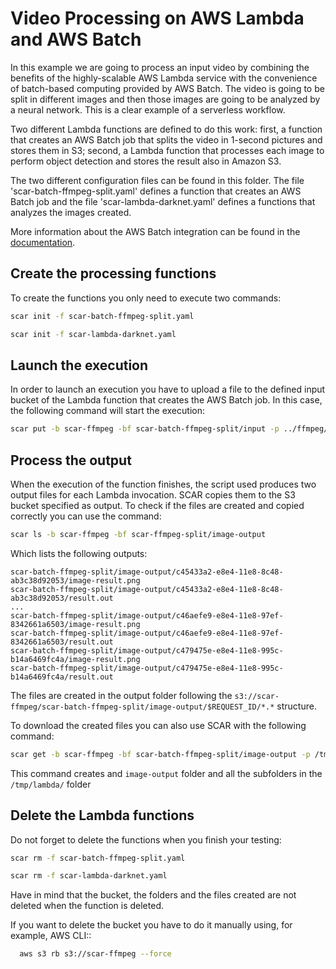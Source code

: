 # Video Processing on AWS Lambda and AWS Batch

In this example we are going to process an input video by combining the benefits of the highly-scalable AWS Lambda service with the convenience of batch-based computing provided by AWS Batch. The video is going to be split in different images and then those images are going to be analyzed by a neural network. This is a clear example of a serverless workflow.

Two different Lambda functions are defined to do this work: first, a function that creates an AWS Batch job that splits the video in 1-second pictures and stores them in S3; second, a Lambda function that processes each image to perform object detection and stores the result also in Amazon S3.

The two different configuration files can be found in this folder. The file 'scar-batch-ffmpeg-split.yaml' defines a function that creates an AWS Batch job and the file 'scar-lambda-darknet.yaml' defines a functions that analyzes the images created.

More information about the AWS Batch integration can be found in the [documentation](https://scar.readthedocs.io/en/latest/batch.html).

## Create the processing functions

To create the functions you only need to execute two commands:

```sh
scar init -f scar-batch-ffmpeg-split.yaml
```
```sh
scar init -f scar-lambda-darknet.yaml
```

## Launch the execution

In order to launch an execution you have to upload a file to the defined input bucket of the Lambda function that creates the AWS Batch job. In this case, the following command will start the execution:

```sh
scar put -b scar-ffmpeg -bf scar-batch-ffmpeg-split/input -p ../ffmpeg/seq1.avi
```

## Process the output

When the execution of the function finishes, the script used produces two output files for each Lambda invocation. SCAR copies them to the S3 bucket specified as output. To check if the files are created and copied correctly you can use the command:

```sh
scar ls -b scar-ffmpeg -bf scar-ffmpeg-split/image-output
```

Which lists the following outputs:

```
scar-batch-ffmpeg-split/image-output/c45433a2-e8e4-11e8-8c48-ab3c38d92053/image-result.png
scar-batch-ffmpeg-split/image-output/c45433a2-e8e4-11e8-8c48-ab3c38d92053/result.out
...
scar-batch-ffmpeg-split/image-output/c46aefe9-e8e4-11e8-97ef-8342661a6503/image-result.png
scar-batch-ffmpeg-split/image-output/c46aefe9-e8e4-11e8-97ef-8342661a6503/result.out
scar-batch-ffmpeg-split/image-output/c479475e-e8e4-11e8-995c-b14a6469fc4a/image-result.png
scar-batch-ffmpeg-split/image-output/c479475e-e8e4-11e8-995c-b14a6469fc4a/result.out
```

The files are created in the output folder following the `s3://scar-ffmpeg/scar-batch-ffmpeg-split/image-output/$REQUEST_ID/*.*` structure.

To download the created files you can also use SCAR with the following command:

```sh
scar get -b scar-ffmpeg -bf scar-batch-ffmpeg-split/image-output -p /tmp/lambda/
```

This command creates and `image-output` folder and all the subfolders in the `/tmp/lambda/` folder

## Delete the Lambda functions

Do not forget to delete the functions when you finish your testing:

```sh
scar rm -f scar-batch-ffmpeg-split.yaml
```

```sh
scar rm -f scar-lambda-darknet.yaml
```

Have in mind that the bucket, the folders and the files created are not deleted when the function is deleted.

If you want to delete the bucket you have to do it manually using, for example, AWS CLI::

```sh
  aws s3 rb s3://scar-ffmpeg --force
```